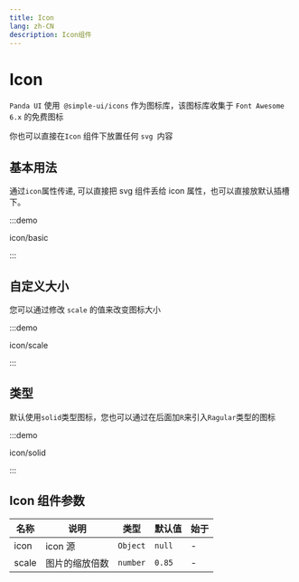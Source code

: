 ```yaml
---
title: Icon
lang: zh-CN
description: Icon组件
---
```


# Icon

`Panda UI` 使用` @simple-ui/icons` 作为图标库，该图标库收集于 `Font Awesome 6.x` 的免费图标

你也可以直接在`Icon` 组件下放置任何 `svg `内容

## 基本用法

通过`icon`属性传递, 可以直接把 svg 组件丢给 icon 属性，也可以直接放默认插槽下。

:::demo

icon/basic

:::

## 自定义大小

您可以通过修改 `scale` 的值来改变图标大小

:::demo

icon/scale

:::

## 类型

默认使用`solid`类型图标，您也可以通过在后面加`R`来引入`Ragular`类型的图标

:::demo

icon/solid

:::

## Icon 组件参数

| 名称  | 说明           | 类型     | 默认值 | 始于 |
| ----- | -------------- | -------- | ------ | ---- |
| icon  | icon 源        | `Object` | `null` | -    |
| scale | 图片的缩放倍数 | `number` | `0.85` | -    |
